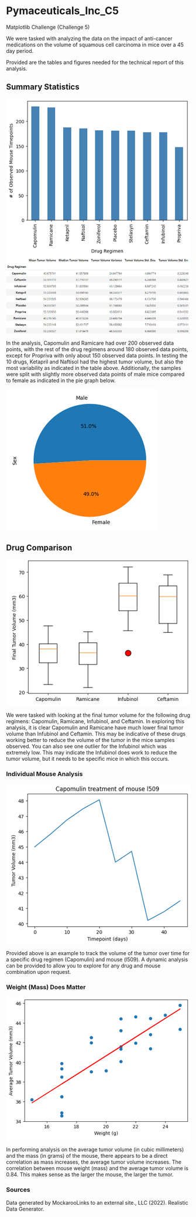 # Pymaceuticals_Inc_C5
Matplotlib Challenge (Challenge 5)

We were tasked with analyzing the data on the impact of anti-cancer medications on the volume of squamous cell carcinoma in mice over a 45 day period.

Provided are the tables and figures needed for the technical report of this analysis.

## Summary Statistics
![Mouse_Timepoints_per_Drug](https://github.com/rollernathan/Pymaceuticals_Inc_C5/blob/main/Images/Mouse_Timepoints_per_Drug.png)
![Summary Statistics](https://github.com/rollernathan/Pymaceuticals_Inc_C5/blob/main/Images/Summary_statistics.png)

In the analysis, Capomulin and Ramicare had over 200 observed data points, with the rest of the drug regimens around 180 observed data points, except for Propriva with only about 150 observed data points. In testing the 10 drugs, Ketapril and Naftisol had the highest tumor volume, but also the most variability as indicated in the table above. Additionally, the samples were split with slightly more observed data points of male mice compared to female as indicated in the pie graph below.

![Gender_Breakdown](https://github.com/rollernathan/Pymaceuticals_Inc_C5/blob/main/Images/Gender_Breakdown.png)

## Drug Comparison
![Final_Tumor_Volume](https://github.com/rollernathan/Pymaceuticals_Inc_C5/blob/main/Images/Final_Tumor_Volume.png)

We were tasked with looking at the final tumor volume for the following drug regimens: Capomulin, Ramicane, Infubinol, and Ceftamin. In exploring this analysis, it is clear Capomulin and Ramicane have much lower final tumor volume than Infubinol and Ceftamin. This may be indicative of these drugs working better to reduce the volume of the tumor in the mice samples observed. You can also see one outlier for the Infubinol which was extremely low. This may indicate the Infubinol does work to reduce the tumor volume, but it needs to be specific mice in which this occurs.

### Individual Mouse Analysis
![Capomulin_Treatment_of_l509_over_time](https://github.com/rollernathan/Pymaceuticals_Inc_C5/blob/main/Images/Capomulin_Treatment_of_l509_over_time.png)

Provided above is an example to track the volume of the tumor over time for a specific drug regimen (Capomulin) and mouse (l509). A dynamic analysis can be provided to allow you to explore for any drug and mouse combination upon request.

### Weight (Mass) Does Matter
![Tumor_Volume_vs_Weight](https://github.com/rollernathan/Pymaceuticals_Inc_C5/blob/main/Images/Tumor_Volume_vs_Weight.png)

In performing analysis on the average tumor volume (in cubic millimeters) and the mass (in grams) of the mouse, there appears to be a direct correlation as mass increases, the average tumor volume increases. The correlation between mouse weight (mass) and the average tumor volume is 0.84. This makes sense as the larger the mouse, the larger the tumor. 

### Sources
Data generated by MockarooLinks to an external site., LLC (2022). Realistic Data Generator.
